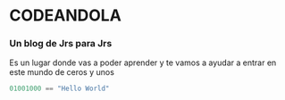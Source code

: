 # CODEANDOLA

### Un blog de Jrs para Jrs
Es un lugar donde vas a poder aprender y te vamos a ayudar a entrar en este mundo de ceros y unos
```js
01001000 == "Hello World"
```
